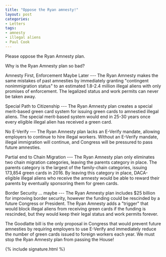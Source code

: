 ```yaml
---
title: "Oppose the Ryan amnesty!"
layout: post
categories:
- Letters
tags:
- amnesty
- illegal aliens
- Paul Cook
---
```


Please oppose the Ryan Amnesty plan.

Why is the Ryan Amnesty plan so bad?

Amnesty First, Enforcement Maybe Later --- The Ryan Amnesty makes the same mistakes of past amnesties by immediately granting "contingent nonimmigration status" to an estimated 1.8-2.4 million illegal aliens with only promises of enforcement. The legalized status and work permits can never be taken away.

Special Path to Citizenship --- The Ryan Amnesty plan creates a special merit-based green card system for issuing green cards to amnestied illegal aliens. The special merit-based system would end in 25-30 years once every eligible illegal alien has received a green card.

No E-Verify --- The Ryan Amnesty plan lacks an E-Verify mandate, allowing employers to continue to hire illegal workers. Without an E-Verify mandate, illegal immigration will continue, and Congress will be pressured to pass future amnesties.

Partial end to Chain Migration --- The Ryan Amnesty plan only eliminates two chain migration categories, leaving the parents category in place. The parents category is the largest of the family-chain categories, issuing 173,854 green cards in 2016. By leaving this category in place, DACA-eligible illegal aliens who receive the amnesty would be able to reward their parents by eventually sponsoring them for green cards.

Border Security ... maybe --- The Ryan Amnesty plan includes $25 billion for improving border security, however the funding could be rescinded by a future Congress or President. The Ryan Amnesty adds a "trigger" that would block illegal aliens from receiving green cards if the funding is rescinded, but they would keep their legal status and work permits forever.

The Goodlatte bill is the only proposal in Congress that would prevent future amnesties by requiring employers to use E-Verify and immediately reduce the number of green cards issued to foreign workers each year. We must stop the Ryan Amnesty plan from passing the House!

{% include signature.html %}
